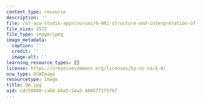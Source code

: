 ```yaml
---
content_type: resource
description: ''
file: /ol-ocw-studio-app/courses/6-001-structure-and-interpretation-of-computer-programs-spring-2005/cdc50880ca68b6a554a248057f1f5fb7_9A.jpg
file_size: 3572
file_type: image/jpeg
image_metadata:
  caption: ''
  credit: ''
  image-alt: ''
learning_resource_types: []
license: https://creativecommons.org/licenses/by-nc-sa/4.0/
ocw_type: OCWImage
resourcetype: Image
title: 9A.jpg
uid: cdc50880-ca68-b6a5-54a2-48057f1f5fb7
---
```

